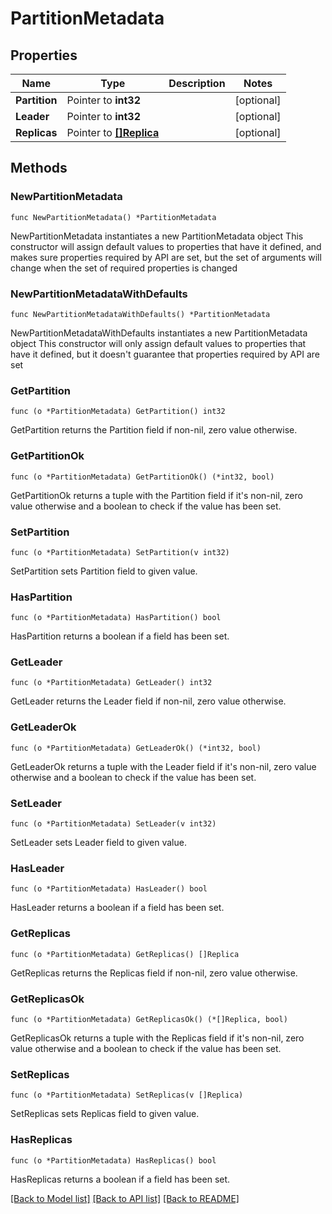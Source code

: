 # PartitionMetadata

## Properties

Name | Type | Description | Notes
------------ | ------------- | ------------- | -------------
**Partition** | Pointer to **int32** |  | [optional] 
**Leader** | Pointer to **int32** |  | [optional] 
**Replicas** | Pointer to [**[]Replica**](Replica.md) |  | [optional] 

## Methods

### NewPartitionMetadata

`func NewPartitionMetadata() *PartitionMetadata`

NewPartitionMetadata instantiates a new PartitionMetadata object
This constructor will assign default values to properties that have it defined,
and makes sure properties required by API are set, but the set of arguments
will change when the set of required properties is changed

### NewPartitionMetadataWithDefaults

`func NewPartitionMetadataWithDefaults() *PartitionMetadata`

NewPartitionMetadataWithDefaults instantiates a new PartitionMetadata object
This constructor will only assign default values to properties that have it defined,
but it doesn't guarantee that properties required by API are set

### GetPartition

`func (o *PartitionMetadata) GetPartition() int32`

GetPartition returns the Partition field if non-nil, zero value otherwise.

### GetPartitionOk

`func (o *PartitionMetadata) GetPartitionOk() (*int32, bool)`

GetPartitionOk returns a tuple with the Partition field if it's non-nil, zero value otherwise
and a boolean to check if the value has been set.

### SetPartition

`func (o *PartitionMetadata) SetPartition(v int32)`

SetPartition sets Partition field to given value.

### HasPartition

`func (o *PartitionMetadata) HasPartition() bool`

HasPartition returns a boolean if a field has been set.

### GetLeader

`func (o *PartitionMetadata) GetLeader() int32`

GetLeader returns the Leader field if non-nil, zero value otherwise.

### GetLeaderOk

`func (o *PartitionMetadata) GetLeaderOk() (*int32, bool)`

GetLeaderOk returns a tuple with the Leader field if it's non-nil, zero value otherwise
and a boolean to check if the value has been set.

### SetLeader

`func (o *PartitionMetadata) SetLeader(v int32)`

SetLeader sets Leader field to given value.

### HasLeader

`func (o *PartitionMetadata) HasLeader() bool`

HasLeader returns a boolean if a field has been set.

### GetReplicas

`func (o *PartitionMetadata) GetReplicas() []Replica`

GetReplicas returns the Replicas field if non-nil, zero value otherwise.

### GetReplicasOk

`func (o *PartitionMetadata) GetReplicasOk() (*[]Replica, bool)`

GetReplicasOk returns a tuple with the Replicas field if it's non-nil, zero value otherwise
and a boolean to check if the value has been set.

### SetReplicas

`func (o *PartitionMetadata) SetReplicas(v []Replica)`

SetReplicas sets Replicas field to given value.

### HasReplicas

`func (o *PartitionMetadata) HasReplicas() bool`

HasReplicas returns a boolean if a field has been set.


[[Back to Model list]](../README.md#documentation-for-models) [[Back to API list]](../README.md#documentation-for-api-endpoints) [[Back to README]](../README.md)


